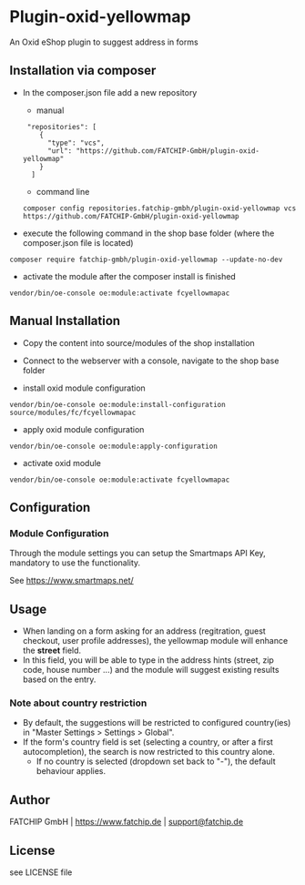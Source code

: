 # Plugin-oxid-yellowmap
An Oxid eShop plugin to suggest address in forms

## Installation via composer

- In the composer.json file add a new repository

    - manual
  ```
   "repositories": [
      {
        "type": "vcs",
        "url": "https://github.com/FATCHIP-GmbH/plugin-oxid-yellowmap"
      }
    ]
  ```
    -  command line
  ```
  composer config repositories.fatchip-gmbh/plugin-oxid-yellowmap vcs https://github.com/FATCHIP-GmbH/plugin-oxid-yellowmap
  ```

- execute the following command in the shop base folder (where the composer.json file is located)
```
composer require fatchip-gmbh/plugin-oxid-yellowmap --update-no-dev
```
- activate the module after the composer install is finished
```
vendor/bin/oe-console oe:module:activate fcyellowmapac
```

## Manual Installation
- Copy the content into source/modules of the shop installation

- Connect to the webserver with a console, navigate to the shop base folder
- install oxid module configuration
```
vendor/bin/oe-console oe:module:install-configuration source/modules/fc/fcyellowmapac
```

- apply oxid module configuration
```
vendor/bin/oe-console oe:module:apply-configuration
```

- activate oxid module
```
vendor/bin/oe-console oe:module:activate fcyellowmapac
```

## Configuration

### Module Configuration
Through the module settings you can setup the Smartmaps API Key, mandatory to use the functionality. 

See https://www.smartmaps.net/

## Usage

- When landing on a form asking for an address (regitration, guest checkout, user profile addresses), the yellowmap module will enhance the **street** field.
- In this field, you will be able to type in the address hints (street, zip code, house number ...) and the module will suggest existing results based on the entry.

### Note about country restriction
- By default, the suggestions will be restricted to configured country(ies) in "Master Settings > Settings > Global".
- If the form's country field is set (selecting a country, or after a first autocompletion), the search is now restricted to this country alone.
  - If no country is selected (dropdown set back to "-"), the default behaviour applies.


## Author
FATCHIP GmbH | https://www.fatchip.de | support@fatchip.de

## License
see LICENSE file